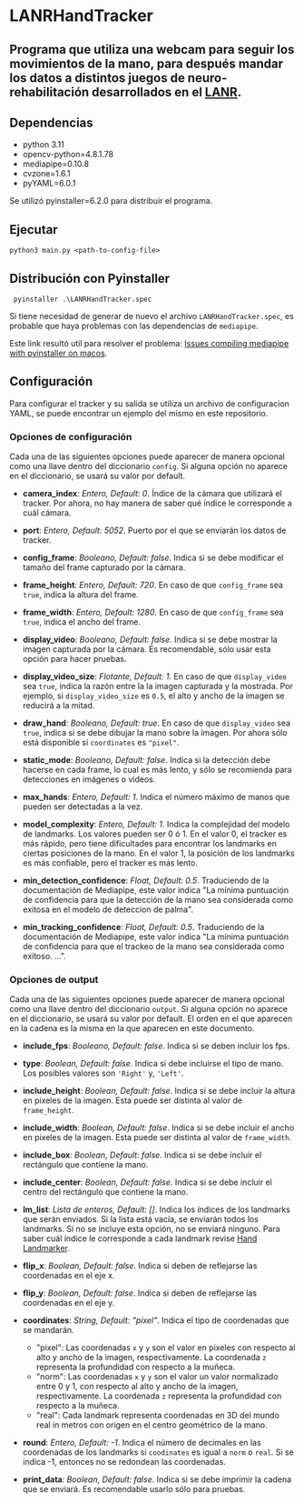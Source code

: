 # LANRHandTracker

Programa que utiliza una webcam para seguir los movimientos de la 
mano, para después mandar los datos a distintos juegos de neuro-rehabilitación
desarrollados en el [LANR](https://lanr.ifc.unam.mx/index.html).
---
## Dependencias

- python 3.11
- opencv-python=4.8.1.78
- mediapipe=0.10.8
- cvzone=1.6.1
- pyYAML=6.0.1

Se utilizó pyinstaller=6.2.0 para distribuir el programa.

## Ejecutar

```commandline
python3 main.py <path-to-config-file>
```

## Distribución con Pyinstaller

```commandline
 pyinstaller .\LANRHandTracker.spec
```
Si tiene necesidad de generar de nuevo el archivo 
`LANRHandTracker.spec`, es probable que haya
problemas con las dependencias de `mediapipe`. 

Este link resultó util para resolver el problema: 
[Issues compiling mediapipe with pyinstaller on macos](https://stackoverflow.com/questions/67887088/issues-compiling-mediapipe-with-pyinstaller-on-macos).

## Configuración

Para configurar el tracker y su salida se utiliza un archivo de configuracion YAML, se puede encontrar un
ejemplo del mismo en este repositorio.

### Opciones de configuración

Cada una de las siguientes opciones puede aparecer de manera opcional como una llave dentro del diccionario `config`.
Si alguna opción no aparece en el diccionario, se usará su valor por default.

- **camera_index**: *Entero, Default: 0*. Índice de la cámara que utilizará el tracker. Por ahora, no hay manera de 
                    saber qué índice le corresponde a cuál cámara.

- **port**: *Entero, Default: 5052*. Puerto por el que se enviarán los datos de tracker.

- **config_frame**: *Booleano, Default: false*. Indica si se debe modificar el tamaño del frame capturado por la cámara.

- **frame_height**: *Entero, Default: 720*. En caso de que `config_frame` sea `true`, indica la altura del frame.

- **frame_width**: *Entero, Default: 1280*. En caso de que `config_frame` sea `true`, indica el ancho del frame.

- **display_video**: *Booleano, Default: false*. Indica si se debe mostrar la imagen capturada por la cámara. Es
                     recomendable, sólo usar esta opción para hacer pruebas.

- **display_video_size**: *Flotante, Default: 1*. En caso de que `display_video` sea `true`, indica la razón entre la
                           la imagen capturada y la mostrada. Por ejemplo, si `display_video_size` es `0.5`, el alto y ancho
                           de la imagen se reducirá a la mitad.

- **draw_hand**: *Booleano, Default: true*. En caso de que `display_video` sea `true`, indica si se debe dibujar la mano
                 sobre la imagen. Por ahora sólo está disponible si `coordinates` es `"pixel"`.

- **static_mode**: *Booleano, Default: false*. Indica si la detección debe hacerse en cada frame, lo cual es más lento,
                   y sólo se recomienda para detecciones en imágenes o videos.

- **max_hands**: *Entero, Default: 1*. Indica el número máximo de manos que pueden ser detectadas a la vez.

- **model_complexity**: *Entero, Default: 1*. Indica la complejidad del modelo de landmarks. Los valores pueden ser 0 ó 1.
                        En el valor 0, el tracker es más rápido, pero tiene dificultades para encontrar los landmarks en
                        ciertas posiciones de la mano. En el valor 1, la posición de los landmarks es más confiable, pero 
                        el tracker es más lento.

- **min_detection_confidence**: *Float, Default: 0.5*. Traduciendo de la documentación de Mediapipe, este valor indica 
                                "La mínima puntuación de confidencia para que la detección de la mano sea considerada
                                como exitosa en el modelo de deteccion de palma".

- **min_tracking_confidence**: *Float, Default: 0.5*. Traduciendo de la documentación de Mediapipe, este valor indica 
                                "La mínima puntuación de confidencia para que el trackeo de la mano sea considerada
                                como exitoso. ...".

### Opciones de output

Cada una de las siguientes opciones puede aparecer de manera opcional como una llave dentro del diccionario `output`.
Si alguna opción no aparece en el diccionario, se usará su valor por default. El orden en el que aparecen en la cadena
es la misma en la que aparecen en este documento.

- **include_fps**: *Booleano, Default: false*. Indica si se deben incluir los fps.

- **type**: *Boolean, Default: false*. Indica si debe incluirse el tipo de mano. Los posibles valores son `'Right'` y,
            `'Left'`.

- **include_height**: *Boolean, Default: false*. Indica si se debe incluir la altura en pixeles de la imagen. Esta puede
                      ser distinta al valor de `frame_height`.

- **include_width**: *Boolean, Default: false*. Indica si se debe incluir el ancho en pixeles de la imagen. Esta puede
                      ser distinta al valor de `frame_width`.

- **include_box**: *Boolean, Default: false*. Indica si se debe incluir el rectángulo que contiene la mano.

- **include_center**: *Boolean, Default: false*. Indica si se debe incluir el centro del rectángulo que contiene la mano. 

- **lm_list**: *Lista de enteros, Default: []*. Indica los índices de los landmarks que serán enviados. Si la lista está
               vacía, se enviarán todos los landmarks. Si no se incluye esta opción, no se enviará ninguno. Para saber
               cuál índice le corresponde a cada landmark revise 
               [Hand Landmarker](https://developers.google.com/mediapipe/solutions/vision/hand_landmarker).

- **flip_x**: *Boolean, Default: false*. Indica si deben de reflejarse las coordenadas en el eje x.

- **flip_y**: *Boolean, Default: false*. Indica si deben de reflejarse las coordenadas en el eje y.

- **coordinates**: *String, Default: "pixel"*. Indica el tipo de coordenadas que se mandarán.
    - "pixel": Las coordenadas `x` y `y` son el valor en pixeles con respecto al alto y ancho de la imagen, 
               respectivamente. La coordenada `z` representa la profundidad con respecto a la muñeca.
    - "norm": Las coordenadas `x` y `y` son el valor un valor normalizado entre 0 y 1, con respecto al alto y ancho de 
              la imagen, respectivamente. La coordenada `z` representa la profundidad con respecto a la muñeca.
    - "real": Cada landmark representa coordenadas en 3D del mundo real in metros con origen en el centro geométrico de
              la mano.

- **round**: *Entero, Default: -1*. Indica el número de decimales en las coordenadas de los landmarks si `coodinates` es
             igual a `norm` o `real`. Si se indica -1, entonces no se redondean las coordenadas.

- **print_data**: *Boolean, Default: false*. Indica si se debe imprimir la cadena que se enviará. Es recomendable usarlo
                  sólo para pruebas.